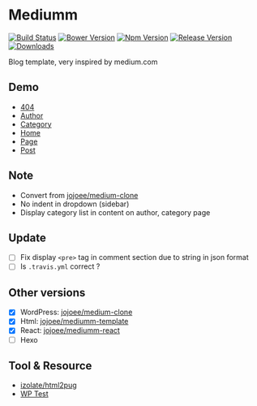 # Mediumm
[![Build Status](https://travis-ci.org/jojoee/mediumm-template.svg)](https://travis-ci.org/jojoee/mediumm-template)
[![Bower Version](https://img.shields.io/bower/v/mediumm.svg)](https://bower.io/search/?q=mediumm)
[![Npm Version](https://img.shields.io/npm/v/mediumm.svg)](https://www.npmjs.com/package/mediumm)
[![Release Version](https://img.shields.io/github/release/jojoee/mediumm-template.svg)](https://github.com/jojoee/mediumm-template/releases)
[![Downloads](https://img.shields.io/npm/dt/mediumm.svg)](https://github.com/jojoee/mediumm-template/archive/master.zip)

Blog template, very inspired by medium.com

## Demo
- [404](https://jojoee.github.io/mediumm-template/html/404.html)
- [Author](https://jojoee.github.io/mediumm-template/html/author.html)
- [Category](https://jojoee.github.io/mediumm-template/html/category.html)
- [Home](https://jojoee.github.io/mediumm-template/html/index.html)
- [Page](https://jojoee.github.io/mediumm-template/html/page.html)
- [Post](https://jojoee.github.io/mediumm-template/html/post.html)

## Note
- Convert from [jojoee/medium-clone](https://github.com/jojoee/medium-clone)
- No indent in dropdown (sidebar)
- Display category list in content on author, category page

## Update
- [ ] Fix display `<pre>` tag in comment section due to string in json format
- [ ] Is `.travis.yml` correct ?

## Other versions
- [x] WordPress: [jojoee/medium-clone](https://github.com/jojoee/medium-clone)
- [x] Html: [jojoee/mediumm-template](https://github.com/jojoee/mediumm-template)
- [x] React: [jojoee/mediumm-react](https://github.com/jojoee/mediumm-react)
- [ ] Hexo

## Tool & Resource
- [izolate/html2pug](http://html2pug.com/)
- [WP Test](http://wptest.io/)
